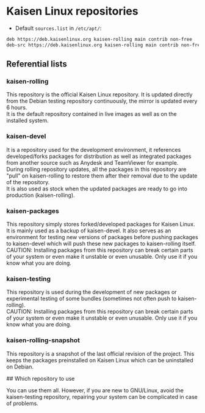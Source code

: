 # Kaisen Linux repositories

- Default `sources.list` in `/etc/apt/`:

```bash
deb https://deb.kaisenlinux.org kaisen-rolling main contrib non-free
deb-src https://deb.kaisenlinux.org kaisen-rolling main contrib non-free
```

## Referential lists

### kaisen-rolling

This repository is the official Kaisen Linux repository. It is updated directly from the Debian testing repository continuously, the mirror is updated every 6 hours.  
It is the default repository contained in live images as well as on the installed system.

### kaisen-devel

It is a repository used for the development environment, it references developed/forks packages for distribution as well as integrated packages from another source such as Anydesk and TeamViewer for example.  
During rolling repository updates, all the packages in this repository are "pull" on kaisen-rolling to restore them after their removal due to the update of the repository.  
It is also used as stock when the updated packages are ready to go into production (kaisen-rolling).

### kaisen-packages

This repository simply stores forked/developed packages for Kaisen Linux. It is mainly used as a backup of kaisen-devel. It also serves as an environment for testing new versions of packages before pushing packages to kaisen-devel which will push these new packages to kaisen-rolling itself.  
CAUTION: Installing packages from this repository can break certain parts of your system or even make it unstable or even unusable. Only use it if you know what you are doing.

### kaisen-testing

This repository is used during the development of new packages or experimental testing of some bundles (sometimes not often push to kaisen-rolling).  
CAUTION: Installing packages from this repository can break certain parts of your system or even make it unstable or even unusable. Only use it if you know what you are doing.  

### kaisen-rolling-snapshot

This repository is a snapshot of the last official revision of the project. This keeps the packages preinstalled on Kaisen Linux which can be uninstalled on Debian.

## Which repository to use

You can use them all. However, if you are new to GNU/Linux, avoid the kaisen-testing repository, repairing your system can be complicated in case of problems.